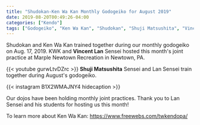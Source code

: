 ```yaml
---
title: "Shudokan-Ken Wa Kan Monthly Godogeiko for August 2019"
date: 2019-08-20T00:49:26-04:00
categories: ["Kendo"]
tags: ["Godogeiko", "Ken Wa Kan", "Shudokan", "Shuji Matsushita", "Vincent Lan"]
---
```


Shudokan and Ken Wa Kan trained together during our monthly godogeiko on Aug. 17, 2019. KWK and **Vincent Lan** Sensei hosted this month's joint practice at Marple Newtown Recreation in Newtown, PA.

<!--more-->

{{< youtube gurwLtvDZrc >}}
**Shuji Matsushita** Sensei and Lan Sensei train together during August's godogeiko.

{{< instagram B1X2WMAJNY4 hidecaption >}}

Our dojos have been holding monthly joint practices. Thank you to Lan Sensei and his students for hosting us this month!

To learn more about Ken Wa Kan: https://www.freewebs.com/twkendopa/